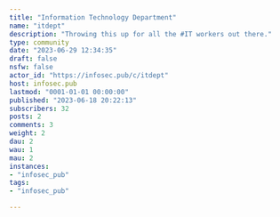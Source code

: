 ```yaml
---
title: "Information Technology Department" 
name: "itdept"
description: "Throwing this up for all the #IT workers out there."
type: community
date: "2023-06-29 12:34:35"
draft: false
nsfw: false
actor_id: "https://infosec.pub/c/itdept"
host: infosec.pub
lastmod: "0001-01-01 00:00:00"
published: "2023-06-18 20:22:13"
subscribers: 32
posts: 2
comments: 3
weight: 2
dau: 2
wau: 1
mau: 2
instances:
- "infosec_pub"
tags: 
- "infosec_pub"

---
```

